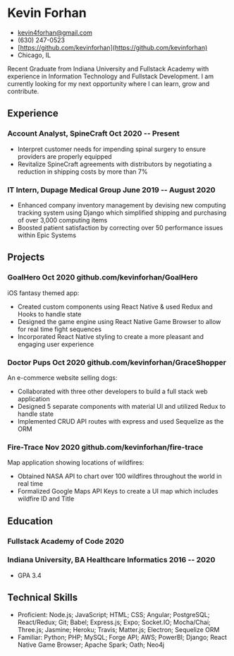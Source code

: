 <!-- The (first) h1 will be used as the <title> of the HTML page -->
# Kevin Forhan
- <kevin4forhan@gmail.com>
- (630) 247-0523
- [https://github.com/kevinforhan](https://github.com/kevinforhan)
- Chicago, IL

Recent Graduate from Indiana University and Fullstack Academy with experience in Information Technology and Fullstack Development. I am currently looking for my next opportunity where I can learn, grow and contribute. 

## Experience

### <span>Account Analyst, SpineCraft</span> <span>Oct 2020 -- Present</span>

 -  Interpret customer needs for impending spinal surgery to ensure providers are properly
equipped
 - Revitalize SpineCraft agreements with distributors by negotiating a reduction in shipping costs
by more than 7%

### <span>IT Intern, Dupage Medical Group</span> <span>June 2019 -- August 2020</span>
 
 - Enhanced company inventory management by devising new computing tracking system using
Django which simplified shipping and purchasing of over 3,000 computing items
 - Boosted patient satisfaction by correcting over 50 performance issues within Epic Systems

## Projects

### <span>GoalHero</span> <span>Oct 2020</span> <span>github.com/kevinforhan/GoalHero</span>

 iOS fantasy themed app:

   - Created custom components using React Native & used Redux and Hooks to handle state
   - Designed the game engine using React Native Game Browser to allow for real time fight sequences
   - Incorporated React Native styling to create a more pleasant and engaging user experience

### <span>Doctor Pups</span> <span>Oct 2020</span> <span>github.com/kevinforhan/GraceShopper</span>

 An e-commerce website selling dogs:

   - Collaborated with three other developers to build a full stack web application
   - Designed 5 separate components with material UI and utilized Redux to handle state
   - Implemented CRUD API routes with express and used Sequelize as the ORM

   ### <span>Fire-Trace</span> <span>Nov 2020</span> <span>github.com/kevinforhan/fire-trace</span>

Map application showing locations of wildfires:

   - Obtained NASA API to chart over 100 wildfires throughout the world in real time
   - Formalized Google Maps API Keys to create a UI map which includes wildfire ID and Title

## Education

### <span>Fullstack Academy of Code</span> <span>2020</span>

### <span>Indiana University, BA Healthcare Informatics</span> <span>2016 -- 2020</span>

  - GPA 3.4

## Technical Skills

 - Proficient: Node.js; JavaScript; HTML; CSS; Angular; PostgreSQL; React/Redux; Git; Babel; Express.js; Expo; Socket.IO; Mocha/Chai; Three.js; Jasmine; Heroku; Travis; Matter.js; Electron; Sequelize ORM
 - Familiar: Python; PHP; MySQL; Forge API; AWS; PowerBI; Django; React Native Game Browser; Apache Spark; Oath; Neo4j
